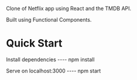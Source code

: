 Clone of Netflix app using React and the TMDB API.

Built using Functional Components.

# Quick Start

Install dependencies ----
npm install

Serve on localhost:3000 ----
npm start
